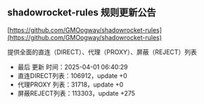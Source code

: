 ## shadowrocket-rules 规则更新公告

[https://github.com/GMOogway/shadowrocket-rules](https://github.com/GMOogway/shadowrocket-rules)

提供全面的直连（DIRECT）、代理（PROXY）、屏蔽（REJECT）列表
- 最后 更新 时间：2025-04-01 06:40:29
- 直连DIRECT列表：106912，update +0
- 代理PROXY 列表：31718，update +0
- 屏蔽REJECT列表：113303，update +275